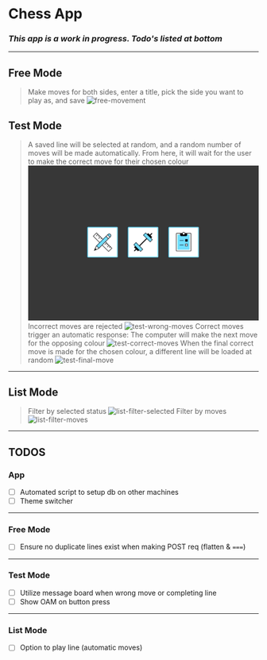 # Chess App

### _This app is a work in progress. Todo's listed at bottom_

---

## Free Mode

> Make moves for both sides, enter a title, pick the side you want to play as, and save
> ![free-movement](./assets/free-mode-movement-demo.gif)

## Test Mode

> A saved line will be selected at random, and a random number of moves will be made automatically. From here, it will wait for the user to make the correct move for their chosen colour
> ![test-automatic-moves](./assets/test-mode-automatic-moves-demo.gif)
> Incorrect moves are rejected
> ![test-wrong-moves](./assets/test-mode-wrong-moves-demo.gif)
> Correct moves trigger an automatic response: The computer will make the next move for the opposing colour
> ![test-correct-moves](./assets/test-mode-correct-moves-demo.gif)
> When the final correct move is made for the chosen colour, a different line will be loaded at random
> ![test-final-move](./assets/test-mode-final-move-demo.gif)

---

## List Mode

> Filter by selected status
> ![list-filter-selected](./assets/list-mode-selected-filter-demo.gif)
> Filter by moves
> ![list-filter-moves](./assets/list-mode-moves-filter-demo.gif)

---

## TODOS

### App

- [ ] Automated script to setup db on other machines
- [ ] Theme switcher

---

### Free Mode

- [ ] Ensure no duplicate lines exist when making POST req (flatten & `===`)

---

### Test Mode

- [ ] Utilize message board when wrong move or completing line
- [ ] Show OAM on button press

---

### List Mode

- [ ] Option to play line (automatic moves)
